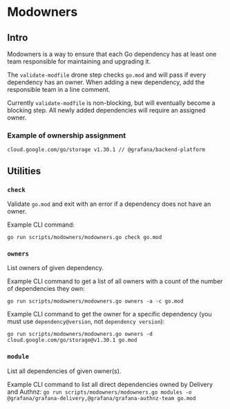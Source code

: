# Modowners

## Intro

Modowners is a way to ensure that each Go dependency has at least one team responsible for maintaining and upgrading it.

The `validate-modfile` drone step checks `go.mod` and will pass if every dependency has an owner. When adding a new dependency, add the responsible team in a line comment.

Currently `validate-modfile` is non-blocking, but will eventually become a blocking step. All newly added dependencies will require an assigned owner.

### Example of ownership assignment

`cloud.google.com/go/storage v1.30.1 // @grafana/backend-platform`

## Utilities

### `check`

Validate `go.mod` and exit with an error if a dependency does not have an owner.

Example CLI command:

`go run scripts/modowners/modowners.go check go.mod`

### `owners`

List owners of given dependency.

Example CLI command to get a list of all owners with a count of the number of dependencies they own:

`go run scripts/modowners/modowners.go owners -a -c go.mod`

Example CLI command to get the owner for a specific dependency (you must use `dependency@version`, not `dependency version`):

`go run scripts/modowners/modowners.go owners -d cloud.google.com/go/storage@v1.30.1 go.mod`

### `module`

List all dependencies of given owner(s).

Example CLI command to list all direct dependencies owned by Delivery and Authnz: `go run scripts/modowners/modowners.go modules -o @grafana/grafana-delivery,@grafana/grafana-authnz-team go.mod`
